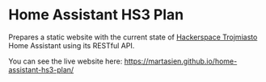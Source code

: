 # Home Assistant HS3 Plan

Prepares a static website with the current state of [Hackerspace Trojmiasto](https://hs3.pl/) Home Assistant using its RESTful API.

You can see the live website here:
https://martasien.github.io/home-assistant-hs3-plan/
